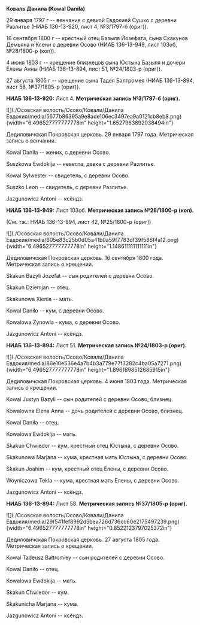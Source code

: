 **Коваль Данила (Kowal Daniła)**

29 января 1797 г -- венчание с девкой Евдокией Сушко с деревни Разлитье
(НИАБ 136-13-920, лист 4, №3/1797-б (ориг)).

16 сентября 1800 г -- крестный отец Базыля Йозефата, сына Скакунов
Демьяна и Ксени с деревни Осово (НИАБ 136-13-949, лист 103об, №28/1800-р
(коп)).

4 июня 1803 г -- крещение близнецов сына Юстына Базыля и дочери Елены
Анны (НИАБ 136-13-894, лист 51, №24/1803-р (ориг)).

27 августа 1805 г -- крещение сына Тадея Балтромея (НИАБ 136-13-894,
лист 58, №37/1805-р (ориг)).

**НИАБ 136-13-920:** Лист 4. **Метрическая запись №3/1797-б (ориг).**

![](./Осовская волость/Осово/Ковали/Данила Евдокия/media/5677b86395a9e8ade106ec3497ea9a0121cb8eb8.png){width="6.496527777777778in"
height="1.6527963692038494in"}

Дедиловичская Покровская церковь. 29 января 1797 года. Метрическая
запись о венчании.

Kowal Daniła -- жених, с деревни Осовo.

Suszkowa Ewdokija -- невеста, девка с деревни Разлитье.

Kowal Sylwester -- свидетель, с деревни Осовo.

Suszko Leon -- свидетель, с деревни Разлитье.

Jazgunowicz Antoni -- ксёндз.

**НИАБ 136-13-949:** Лист 103об. **Метрическая запись №28/1800-р
(коп).**

(См. тж.: НИАБ 136-13-894, лист 42, №25/1800-р (ориг))

![](./Осовская волость/Осово/Ковали/Данила Евдокия/media/605e83c25b0d05a41b0a59f7783df39f586f4a12.png){width="6.496527777777778in"
height="1.148611111111111in"}

Дедиловичская Покровская церковь. 16 сентября 1800 года. Метрическая
запись о крещении.

Skakun Bazyli Jozefat -- сын родителей с деревни Осово.

Skakun Dziemjan -- отец.

Skakunowa Xienia -- мать.

Kowal Daniło -- кум, с деревни Осово.

Kowalowa Zynowia - кума, с деревни Осово.

Jazgunowicz Antoni -- ксёндз.

**НИАБ 136-13-894:** Лист 51. **Метрическая запись №24/1803-р (ориг).**

![](./Осовская волость/Осово/Ковали/Данила Евдокия/media/86e10e536e4a7b4b3a779e77f3282c4ba05a7271.png){width="6.496527777777778in"
height="1.8961898512685915in"}

Дедиловичская Покровская церковь. 4 июня 1803 года. Метрическая запись о
крещении.

Kowal Justyn Bazyli -- сын родителей с деревни Осовo, близнец.

Kowalowna Elena Anna -- дочь родителей с деревни Осовo, близнец.

Kowal Daniła -- отец.

Kowalowa Ewdokija -- мать.

Skakun Chwiedor -- кум, крестный отец Юстына, с деревни Осовo.

Skakunowa Marjana -- кума, крестная мать Юстына, с деревни Осовo.

Skakun Joahim -- кум, крестный отец Елены, с деревни Осовo.

Woyniczowa Tekla -- кума, крестная мать Елены, с деревни Осовo.

Jazgunowicz Antoni -- ксёндз.

**НИАБ 136-13-894:** Лист 58. **Метрическая запись №37/1805-р (ориг).**

![](./Осовская волость/Осово/Ковали/Данила Евдокия/media/29f541fef8992d5bea726d736cc60e2175497239.png){width="6.496527777777778in"
height="0.8522123797025372in"}

Дедиловичская Покровская церковь. 27 августа 1805 года. Метрическая
запись о крещении.

Kowal Tadeusz Bałtromiey -- сын родителей с деревни Осовo.

Kowal Daniło -- отец.

Kowalowa Ewdokija -- мать.

Skakun Chwiedor -- кум.

Skakunicha Marjana -- кума.

Jazgunowicz Antoni -- ксёндз.

